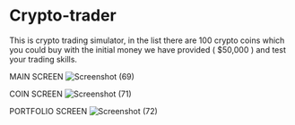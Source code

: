 # Crypto-trader
This is crypto trading simulator, in the list there are 100 crypto coins which you could buy with the initial money we have provided ( $50,000 ) and test your trading skills.

MAIN SCREEN
![Screenshot (69)](https://user-images.githubusercontent.com/35299116/126777667-f3f7eb9d-0441-4d2c-9d7f-573edb211b18.png)

COIN SCREEN
![Screenshot (71)](https://user-images.githubusercontent.com/35299116/126777691-6546668b-d09d-401a-b6dc-7aaa67568fa8.png)

PORTFOLIO SCREEN
![Screenshot (72)](https://user-images.githubusercontent.com/35299116/126777720-c20a9f6b-044a-4ae3-8e39-5678b52c9b5d.png)
